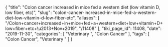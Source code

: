 {
    "title": "Colon cancer increased in mice fed a western diet (low vitamin D, low fiber, etc)",
    "slug": "colon-cancer-increased-in-mice-fed-a-western-diet-low-vitamin-d-low-fiber-etc",
    "aliases": [
        "/Colon+cancer+increased+in+mice+fed+a+western+diet+low+vitamin+D+low+fiber+etc+\u2013+Nov+2019",
        "/11408"
    ],
    "tiki_page_id": 11408,
    "date": "2019-11-30",
    "categories": [
        "Veterinary ",
        "Colon Cancer"
    ],
    "tags": [
        "Colon Cancer",
        "Veterinary "
    ]
}